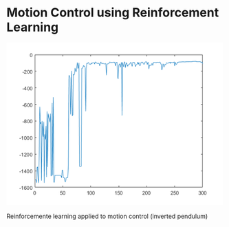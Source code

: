 # Motion Control using Reinforcement Learning
![Q-Learning Result](https://github.com/leandrop98/motion-control-reinforcement-learning/blob/master/Q-Learning%20Inverted%20Pendulum/Results/500_098_01_50.png)

Reinforcemente learning applied to motion control (inverted pendulum)

